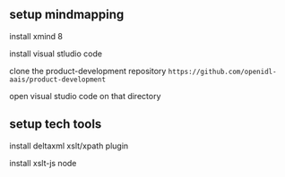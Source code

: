 ## setup mindmapping

install xmind 8

install visual stludio code

clone the product-development repository `https://github.com/openidl-aais/product-development`

open visual studio code on that directory

## setup tech tools

install deltaxml xslt/xpath plugin

install xslt-js node
